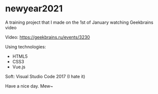 # newyear2021
A training project that I made on the 1st of January watching Geekbrains video

Video: https://geekbrains.ru/events/3230

Using technologies:

- HTML5
- CSS3
- Vue.js

Soft: Visual Studio Code 2017 (I hate it)

Have a nice day. Mew~
